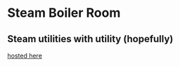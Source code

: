 # Steam Boiler Room

## Steam utilities with utility (hopefully)

[hosted here](https://steamboilerroom.com/)

